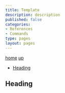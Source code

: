 ```yaml
---
title: Template
description: description
published: false
categories:
- References
- Commands
type: pages 
layout: pages
---
```


[home](/) [up](./)
 <!--- cSpell:disable --->
* [Heading](#heading)
<!--- cSpell:enable --->

## Heading

<!--
## toolname

### toolname Commands

### toolname Notes

### toolname References

<>
-->
